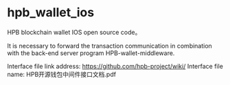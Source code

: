 # hpb_wallet_ios
HPB blockchain wallet IOS open source code。

It is necessary to forward the transaction communication in combination with the back-end server program HPB-wallet-middleware.

Interface file link address: https://github.com/hpb-project/wiki/
Interface file name: HPB开源钱包中间件接口文档.pdf
